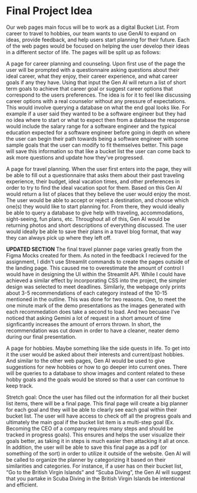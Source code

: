 # Final Project Idea

Our web pages main focus will be to work as a digital Bucket List. From career to travel to hobbies, our team wants to use GenAI to expand on ideas, provide feedback, and help users start planning for their future. Each of the web pages would be focused on helping the user develop their ideas in a different sector of life. The pages will be split up as follows:

A page for career planning and counseling. Upon first use of the page the user will be prompted with a questionnaire asking questions about their ideal career, what they enjoy, their career experience, and what career goals if any they have. Using that input the Gen AI will return a list of short term goals to achieve that career goal or suggest career options that correspond to the users preferences. The idea is for it to feel like discussing career options with a real counselor without any pressure of expectations. This would involve querying a database on what the end goal looks like. For example if a user said they wanted to be a software engineer but they had no idea where to start or what to expect then from a database the response would include the salary range for a software engineer and the typical education expected for a software engineer before going in depth on where the user can begin their path towards being a software engineer with some sample goals that the user can modify to fit themselves better. This page will save this information so that like a bucket list the user can come back to ask more questions and update how they’ve progressed.

A page for travel planning. When the user first enters into the page, they will be able to fill out a questionnaire that asks them about their past traveling experience, their budget, ideal vacation times, and other preferences in order to try to find the ideal vacation spot for them. Based on this Gen AI would return a list of places that they believe the user would enjoy the most. The user would be able to accept or reject a destination, and choose which one(s) they would like to start planning for. From there, they would ideally be able to query a database to give help with traveling, accommodations, sight-seeing, fun plans, etc. Throughout all of this, Gen AI would be returning photos and short descriptions of everything discussed. The user would ideally be able to save their plans in a travel blog format, that way they can always pick up where they left off. 

****UPDATED SECTION****
The final travel planner page varies greatly from the Figma Mocks created for them. As noted in the feedback I recieved for the assignment, I didn't use Streamlit commands to create the pages outside of the landing page. This caused me to overestimate the amount of control I would have in designing the UI within the Streamlit API. While I could have achieved a similar effect by incorporating CSS into the project, the simpler design was selected to meet deadlines. Similarly, the webpage only prints about 3-5 recommendations of each category instead of the 10-15 mentioned in the outline. This was done for two reasons. One, to meet the one minute mark of the demo presentations as the images generated with each recommedation does take a second to load. And two becuase I've noticed that asking Gemini a lot of request in a short amount of time signficantly increases the amount of errors thrown. In short, the recommendation was cut down in order to have a cleaner, neater demo during our final presentation. 
	
A page for hobbies. Maybe something like the side quests in life. To get into it the user would be asked about their interests and current/past hobbies. And similar to the other web pages, Gen AI would be used to give suggestions for new hobbies or how to go deeper into current ones. There will be queries to a database to show images and content related to these hobby goals and the goals would be stored so that a user can continue to keep track.

Stretch goal:
	Once the user has filled out the information for all their bucket list items, there will be a final page. This final page will create a big planner for each goal and they will be able to clearly see each goal within their bucket list. The user will have access to check off all the progress goals and ultimately the main goal if the bucket list item is a multi-step goal (Ex. Becoming the CEO of a company requires many steps and should be tracked in progress goals). This ensures and helps the user visualize their goals better, as taking it in steps is much easier then attacking it all at once. In addition, the user will be able to save this final page as a pdf (or something of the sort) in order to utilize it outside of the website. Gen AI will be called to organize the planner by categorizing it based on their similarities and categories. For instance, if a user has on their bucket list, “Go to the British Virgin Islands” and “Scuba Diving”, the Gen AI will suggest that you partake in Scuba Diving in the British Virgin Islands be intentional and efficient.

